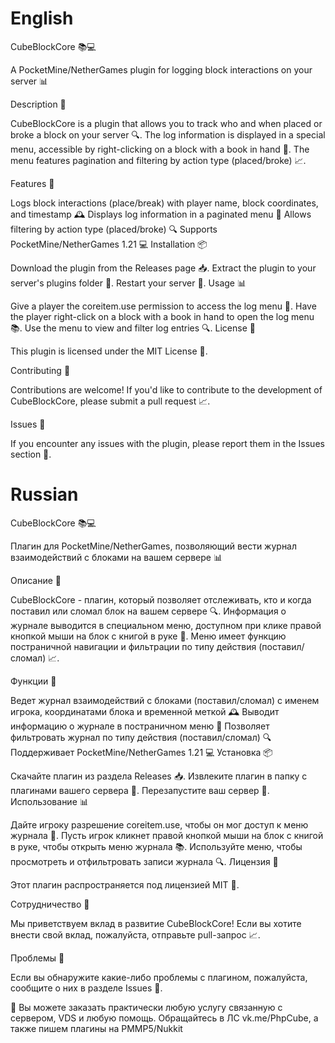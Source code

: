 
# English

CubeBlockCore 📚💻

A PocketMine/NetherGames plugin for logging block interactions on your server 📊

Description 📝

CubeBlockCore is a plugin that allows you to track who and when placed or broke a block on your server 🔍. The log information is displayed in a special menu, accessible by right-clicking on a block with a book in hand 📖. The menu features pagination and filtering by action type (placed/broke) 📈.

Features 🎉

Logs block interactions (place/break) with player name, block coordinates, and timestamp 🕰️
Displays log information in a paginated menu 📄
Allows filtering by action type (placed/broke) 🔍
Supports PocketMine/NetherGames 1.21 💻
Installation 📦

Download the plugin from the Releases page 📥.
Extract the plugin to your server's plugins folder 📁.
Restart your server 🔁.
Usage 📊

Give a player the coreitem.use permission to access the log menu 🔑.
Have the player right-click on a block with a book in hand to open the log menu 📚.
Use the menu to view and filter log entries 🔍.
License 📜

This plugin is licensed under the MIT License 📝.

Contributing 🤝

Contributions are welcome! If you'd like to contribute to the development of CubeBlockCore, please submit a pull request 📈.

Issues 🚨

If you encounter any issues with the plugin, please report them in the Issues section 📝.

# Russian


CubeBlockCore 📚💻

Плагин для PocketMine/NetherGames, позволяющий вести журнал взаимодействий с блоками на вашем сервере 📊

Описание 📝

CubeBlockCore - плагин, который позволяет отслеживать, кто и когда поставил или сломал блок на вашем сервере 🔍. Информация о журнале выводится в специальном меню, доступном при клике правой кнопкой мыши на блок с книгой в руке 📖. Меню имеет функцию постраничной навигации и фильтрации по типу действия (поставил/сломал) 📈.

Функции 🎉

Ведет журнал взаимодействий с блоками (поставил/сломал) с именем игрока, координатами блока и временной меткой 🕰️
Выводит информацию о журнале в постраничном меню 📄
Позволяет фильтровать журнал по типу действия (поставил/сломал) 🔍
Поддерживает PocketMine/NetherGames 1.21 💻
Установка 📦

Скачайте плагин из раздела Releases 📥.
Извлеките плагин в папку с плагинами вашего сервера 📁.
Перезапустите ваш сервер 🔁.
Использование 📊

Дайте игроку разрешение coreitem.use, чтобы он мог доступ к меню журнала 🔑.
Пусть игрок кликнет правой кнопкой мыши на блок с книгой в руке, чтобы открыть меню журнала 📚.
Используйте меню, чтобы просмотреть и отфильтровать записи журнала 🔍.
Лицензия 📜

Этот плагин распространяется под лицензией MIT 📝.

Сотрудничество 🤝

Мы приветствуем вклад в развитие CubeBlockCore! Если вы хотите внести свой вклад, пожалуйста, отправьте pull-запрос 📈.

Проблемы 🚨

Если вы обнаружите какие-либо проблемы с плагином, пожалуйста, сообщите о них в разделе Issues 📝.



💫 Вы можете заказать практически любую услугу связанную с сервером, VDS и любую помощь. Обращайтесь в ЛС vk.me/PhpCube, а также пишем плагины на PMMP5/Nukkit
